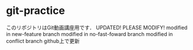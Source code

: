 # git-practice
このリポジトリはGit動画講座用です．
UPDATED!
PLEASE MODIFY!
modified in new-feature branch
modified in no-fast-foward branch
modified in conflict branch
github上で更新
